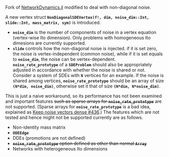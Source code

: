 Fork of [NetworkDynamics.jl](https://github.com/PIK-ICoNe/NetworkDynamics.jl) modified to deal with non-diagonal noise.

A new vertex struct **`NonDiagonalSDEVertex(f!, dim, noise_dim::Int, slide::Int, mass_matrix, sym)`** is introduced.  

- **`noise_dim`** is the number of components of noise in a vertex equation (vertex-wise Ito dimension). Only problems with homogeneous Ito dimesions are currently supported.  
- **`slide`** controls how the non-diagonal noise is injected. if it is set zero, the noise is vertex-independent (common noise), while if it is set equals to **`noise_dim`**, the noise can be vertex-dependent.  
    **`noise_rate_prototype`** of a **`SDEProblem`** should also be appropriately adjusted in accordance with whether the noise is shared or not. Consider a system of SDEs with **`N`** vertices for an example. If the noise is shared among vertices, **`noise_rate_prototype`** should be an array of size **`(N*dim, noise_dim)`**, otherwise set it that of size **`(N*dim, N*noise_dim)`**. 

This is just a naive workaround, so its performance has not been examined and important features ~~such as sparse arrays for **`noise_rate_prototype`**~~ are not supported. (Sparse arrays for **`noise_rate_prototype`** is a bad idea, explained as [Keep noise vectors dense #436](https://github.com/SciML/StochasticDiffEq.jl/pull/436).) The features which are not tested and hence might not be supported currently are as follows. 

- Non-identity mass matrix
- **`ODEEdge`**
- DDEs (promotions are not defined)
- ~~**`noise_rate_prototype`** option defined as other than normal **`Array`**~~
- Networks with heterogeneous Ito dimensions
